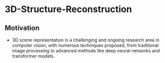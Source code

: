 # 3D-Structure-Reconstruction
## Motivation
* 3D scene representation is a challenging and ongoing research area in
computer vision, with numerous techniques proposed, from traditional image
processing to advanced methods like deep neural networks and transformer
models.
